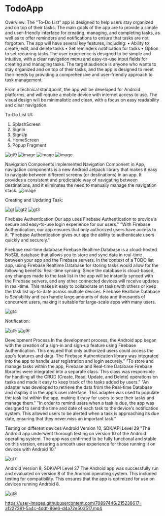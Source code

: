 # TodoApp
Overview:
The "To-Do List" app is designed to help users stay organized and on top of their tasks. The main goals of the app are to provide a simple and user-friendly interface for creating, managing, and completing tasks, as well as to offer reminders and notifications to ensure that tasks are not forgotten.
The app will have several key features, including:
•	Ability to create, edit, and delete tasks
•	Set reminders notification for tasks
•	Option to set recurring tasks
The user experience is designed to be simple and intuitive, with a clear navigation menu and easy-to-use input fields for creating and managing tasks. The target audience is anyone who wants to stay organized and on top of their tasks, and the app is designed to meet their needs by providing a comprehensive and user-friendly approach to task management.

From a technical standpoint, the app will be developed for Android platforms, and will require a mobile device with internet access to use. The visual design will be minimalistic and clean, with a focus on easy readability and clear navigation.

To-Do List UI:
1. SplashScreen
2. SignIn
3. SignUp
4. HomeScreen
5. Popup Fragment

 ![gt9](https://user-images.githubusercontent.com/70897446/215229435-3482a54e-cc96-42ef-bfb4-40047a1a8f94.jpg)
 ![image](https://user-images.githubusercontent.com/70897446/215227893-9e082d86-528b-4132-8190-c5695a843914.png)   ![image](https://user-images.githubusercontent.com/70897446/215227982-003fd5ac-6d29-43c1-b2d1-bead33c3a020.png)    ![image](https://user-images.githubusercontent.com/70897446/215228006-38a3a391-fd29-48b5-b541-7d0a236834c2.png)

Navigation Components
Implemented Navigation Component in App, navigation components is a  new Android Jetpack library that makes it easy to navigate between different screens (or destinations) in an app. It provides a consistent and predictable way of navigating between destinations, and it eliminates the need to manually manage the navigation stack.
![image](https://user-images.githubusercontent.com/70897446/215228054-b08401dc-9acf-4ea2-bc79-b13406dd275e.png)

Creating and Updating Task:

![gt](https://user-images.githubusercontent.com/70897446/215228380-5f56bd50-9f40-4870-8ef0-2c58a381314c.jpg)
![gt2](https://user-images.githubusercontent.com/70897446/215228600-2b766b05-1823-45eb-926a-37ad225b13eb.jpg)
![gt3](https://user-images.githubusercontent.com/70897446/215228684-36e048a0-2d96-4224-ae8e-b3f58122089a.jpg)

Firebase Authentication
Our app uses Firebase Authentication to provide a secure and easy-to-use login experience for our users."
"With Firebase Authentication, our app ensures that only authorized users have access to it.
"Firebase Authentication gives our app the ability to authenticate users quickly and securely."

Firebase real-time database
Firebase Realtime Database is a cloud-hosted NoSQL database that allows you to store and sync data in real-time between your app and the Firebase servers.
 In the context of a TODO list app, using Firebase Realtime Database for storing tasks would allow for the following benefits:
Real-time syncing: Since the database is cloud-based, any changes made to the task list in the app will be instantly synced with the Firebase servers, and any other connected devices will receive updates in real-time. This makes it easy to collaborate on tasks with others or keep the task list up-to-date across multiple devices.
Firebase Realtime Database is Scalability and can handle large amounts of data and thousands of concurrent users, making it suitable for large-scale apps with many users.

![gt4](https://user-images.githubusercontent.com/70897446/215228812-ff816081-f130-4916-9365-be45e2133d00.jpg)

Notification:

![gt5](https://user-images.githubusercontent.com/70897446/215228965-8e298239-bc9d-4cbd-8f13-48585c693ca6.jpg)
![gt6](https://user-images.githubusercontent.com/70897446/215228975-e81d71db-6a20-4537-8fd3-508e46b396b8.jpg)

Development Process
In the development process, the Android app began with the creation of a sign-in and sign-up feature using Firebase Authentication. This ensured that only authorized users could access the app's features and data. The Firebase Authentication library was integrated into the app to handle user registration and login securely."
"To store and manage tasks within the app, Firebase and Real-time Database Firebase libraries were integrated into a separate class. This class was responsible for handling all the CRUD (Create, Read, Update, and Delete) operations on tasks and made it easy to keep track of the tasks added by users."
"An adapter was developed to retrieve the data from the Real-time Database and display it in the app's user interface. This adapter was used to populate the task list within the app, making it easy for users to see their tasks and manage them."
"In order to remind users when a task is due, the app was designed to send the time and date of each task to the device's notification system. This allowed users to be alerted when a task is approaching its due date, ensuring that they never miss an important task."

Testing on different devices
Android Version 10, SDK/API Level 29
"The Android app underwent thorough testing on version 10 of the Android operating system. The app was confirmed to be fully functional and stable on this version, ensuring a smooth user experience for those running it on devices with Android 10."

![gt7](https://user-images.githubusercontent.com/70897446/215229202-dc328ea4-4b94-4c7f-881d-6587f2fc5013.jpg)

Android Version 8, SDK/API Level 27
The Android app was successfully run and evaluated on version 8 of the Android operating system. This included testing for compatibility. This ensures that the app is optimized for use on devices running Android 8.


![gt8](https://user-images.githubusercontent.com/70897446/215229249-e1545fc7-1f35-4a6a-a628-894c94bb953b.jpg)


https://user-images.githubusercontent.com/70897446/215238617-a1227381-5a4c-4ddf-86e6-d4a72e503517.mp4

